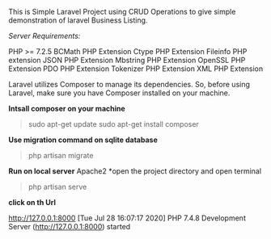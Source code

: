 This is Simple Laravel Project using CRUD Operations to give simple demonstration of laravel Business Listing.

*Server Requirements:*

PHP >= 7.2.5
BCMath PHP Extension
Ctype PHP Extension
Fileinfo PHP extension
JSON PHP Extension
Mbstring PHP Extension
OpenSSL PHP Extension
PDO PHP Extension
Tokenizer PHP Extension
XML PHP Extension


Laravel utilizes Composer to manage its dependencies. So, before using Laravel, make sure you have Composer installed on your machine.

 **Intsall composer on your machine**
 > sudo apt-get update
 > sudo apt-get install composer

**Use migration command on sqlite database**
> php artisan migrate


**Run on local server** Apache2
*open the project directory and open terminal
> php artisan serve

**click on th Url**

http://127.0.0.1:8000
[Tue Jul 28 16:07:17 2020] PHP 7.4.8 Development Server (http://127.0.0.1:8000) started



